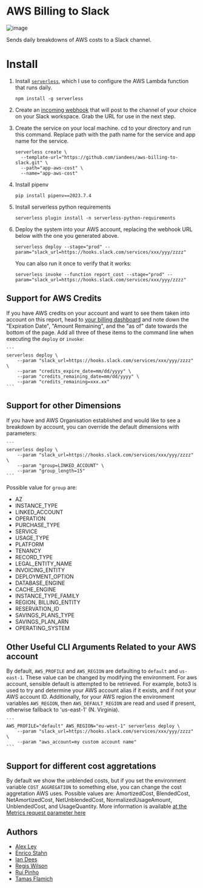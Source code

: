 # AWS Billing to Slack

![image](https://user-images.githubusercontent.com/261584/66362145-3903a200-e947-11e9-91bd-6e40e5919ac4.png)

Sends daily breakdowns of AWS costs to a Slack channel.

# Install

1. Install [`serverless`](https://serverless.com/), which I use to configure the AWS Lambda function that runs daily.

    ```
    npm install -g serverless
    ```

1. Create an [incoming webhook](https://www.slack.com/apps/new/A0F7XDUAZ) that will post to the channel of your choice on your Slack workspace. Grab the URL for use in the next step.

1. Create the service on your local machine. cd to your directory and run this command. Replace path with the path name for the service and app name for the service.

    ```
    serverless create \
      --template-url="https://github.com/iandees/aws-billing-to-slack.git" \
      --path="app-aws-cost" \
      --name="app-aws-cost"
    ```

1. Install pipenv

    ```
    pip install pipenv==2023.7.4
    ```

1. Install serverless python requirements

    ```
    serverless plugin install -n serverless-python-requirements
    ```

1. Deploy the system into your AWS account, replacing the webhook URL below with the one you generated above.

    ```
    serverless deploy --stage="prod" --param="slack_url=https://hooks.slack.com/services/xxx/yyy/zzzz"
    ```

    You can also run it once to verify that it works:

    ```
    serverless invoke --function report_cost --stage="prod" --param="slack_url=https://hooks.slack.com/services/xxx/yyy/zzzz"
    ```

## Support for AWS Credits

If you have AWS credits on your account and want to see them taken into account on this report, head to [your billing dashboard](https://console.aws.amazon.com/billing/home?#/credits) and note down the "Expiration Date", "Amount Remaining", and the "as of" date towards the bottom of the page. Add all three of these items to the command line when executing the `deploy` or `invoke`:

    ```
    serverless deploy \
        --param "slack_url=https://hooks.slack.com/services/xxx/yyy/zzzz" \
        --param "credits_expire_date=mm/dd/yyyy" \
        --param "credits_remaining_date=mm/dd/yyyy" \
        --param "credits_remaining=xxx.xx"
    ```

## Support for other Dimensions

If you have and AWS Organisation established and would like to see a breakdown by account, you can override the default dimensions with parameters:

    ```
    serverless deploy \
        --param "slack_url=https://hooks.slack.com/services/xxx/yyy/zzzz" \
        --param "group=LINKED_ACCOUNT" \
        --param "group_length=15"
    ```

Possible value for `group` are:

* AZ
* INSTANCE_TYPE
* LINKED_ACCOUNT
* OPERATION
* PURCHASE_TYPE
* SERVICE
* USAGE_TYPE
* PLATFORM
* TENANCY
* RECORD_TYPE
* LEGAL_ENTITY_NAME
* INVOICING_ENTITY
* DEPLOYMENT_OPTION
* DATABASE_ENGINE
* CACHE_ENGINE
* INSTANCE_TYPE_FAMILY
* REGION, BILLING_ENTITY
* RESERVATION_ID
* SAVINGS_PLANS_TYPE
* SAVINGS_PLAN_ARN
* OPERATING_SYSTEM


## Other Useful CLI Arguments Related to your AWS account

By default, `AWS_PROFILE` and `AWS_REGION` are defaulting to `default` and `us-east-1`. These value can be changed by modifying the environment. For aws account, sensible default is attempted to be retrieved. For example, boto3 is used to try and determine your AWS account alias if it exists, and if not your AWS account ID.
Additionally, for your AWS region the environment variables `AWS_REGION`, then `AWS_DEFAULT_REGION` are read and used if present, otherwise fallback to 'us-east-1' (N. Virginia).

    ```
    AWS_PROFILE="default" AWS_REGION="eu-west-1" serverless deploy \
        --param "slack_url=https://hooks.slack.com/services/xxx/yyy/zzzz" \
        --param "aws_account=my custom account name"
    ```

## Support for different cost aggretations

By default we show the unblended costs, but if you set the environment variable `COST_AGGREGATION` to something else, you can change the cost aggretation AWS uses.
Possible values are: AmortizedCost, BlendedCost, NetAmortizedCost, NetUnblendedCost, NormalizedUsageAmount, UnblendedCost, and UsageQuantity.
More information is available [at the Metrics request parameter here](https://docs.aws.amazon.com/aws-cost-management/latest/APIReference/API_GetCostAndUsage.html)

## Authors

- [Alex Ley](https://github.com/Alex-ley)
- [Enrico Stahn](https://github.com/estahn)
- [Ian Dees](https://github.com/iandees)
- [Regis Wilson](https://github.com/rwilson-release)
- [Rui Pinho](https://github.com/ruiseek)
- [Tamas Flamich](https://github.com/tamasflamich)

